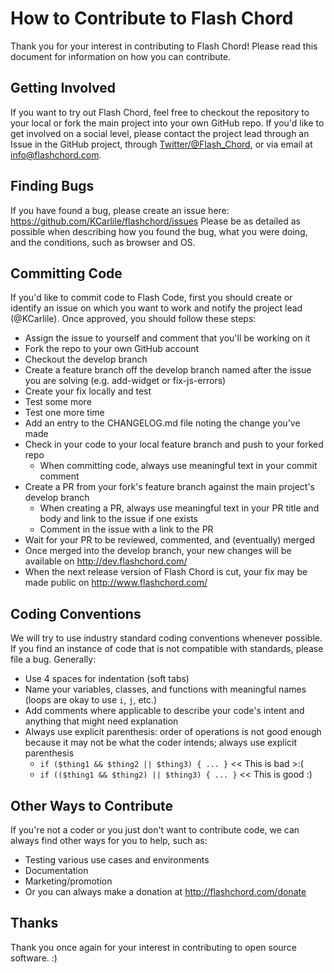 # How to Contribute to Flash Chord

Thank you for your interest in contributing to Flash Chord! Please read this document for information on how you can contribute.

## Getting Involved

If you want to try out Flash Chord, feel free to checkout the repository to your local or fork the main project into your own GitHub repo. If you'd like to get involved on a social level, please contact the project lead through an Issue in the GitHub project, through [Twitter/@Flash_Chord](https://twitter.com/flash_chord), or via email at [info@flashchord.com](mailto:info@flashchord.com).

## Finding Bugs

If you have found a bug, please create an issue here: <https://github.com/KCarlile/flashchord/issues> Please be as detailed as possible when describing how you found the bug, what you were doing, and the conditions, such as browser and OS.

## Committing Code

If you'd like to commit code to Flash Code, first you should create or identify an issue on which you want to work and notify the project lead (@KCarlile). Once approved, you should follow these steps:

- Assign the issue to yourself and comment that you'll be working on it
- Fork the repo to your own GitHub account
- Checkout the develop branch
- Create a feature branch off the develop branch named after the issue you are solving (e.g. add-widget or fix-js-errors)
- Create your fix locally and test
- Test some more
- Test one more time
- Add an entry to the CHANGELOG.md file noting the change you've made
- Check in your code to your local feature branch and push to your forked repo
  - When committing code, always use meaningful text in your commit comment
- Create a PR from your fork's feature branch against the main project's develop branch
  - When creating a PR, always use meaningful text in your PR title and body and link to the issue if one exists
  - Comment in the issue with a link to the PR
- Wait for your PR to be reviewed, commented, and (eventually) merged
- Once merged into the develop branch, your new changes will be available on <http://dev.flashchord.com/>
- When the next release version of Flash Chord is cut, your fix may be made public on <http://www.flashchord.com/>

## Coding Conventions

We will try to use industry standard coding conventions whenever possible. If you find an instance of code that is not compatible with standards, please file a bug. Generally:

- Use 4 spaces for indentation (soft tabs)
- Name your variables, classes, and functions with meaningful names (loops are okay to use `i`, `j`, etc.)
- Add comments where applicable to describe your code's intent and anything that might need explanation
- Always use explicit parenthesis: order of operations is not good enough because it may not be what the coder intends; always use explicit parenthesis
  - `if ($thing1 && $thing2 || $thing3) { ... }` << This is bad >:(
  - `if (($thing1 && $thing2) || $thing3) { ... }` << This is good :)

## Other Ways to Contribute

If you're not a coder or you just don't want to contribute code, we can always find other ways for you to help, such as:

- Testing various use cases and environments
- Documentation
- Marketing/promotion
- Or you can always make a donation at <http://flashchord.com/donate>

## Thanks

Thank you once again for your interest in contributing to open source software. :)
